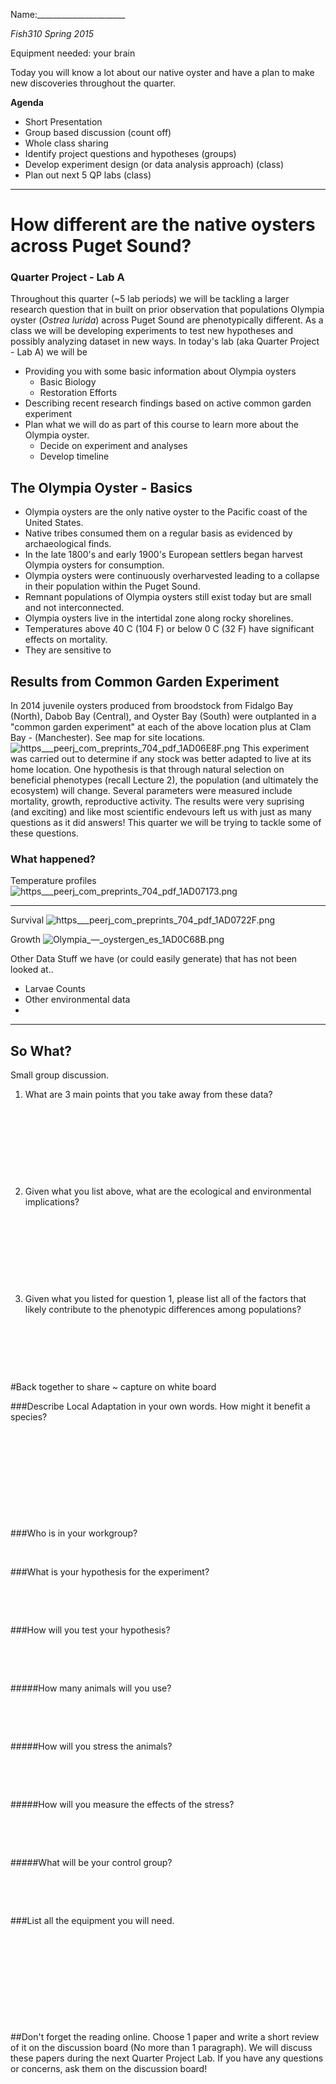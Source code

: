 
Name:______________________

_Fish310 Spring 2015_

Equipment needed: your brain

Today you will know a lot about our native oyster and have a plan to make new discoveries throughout the quarter. 

**Agenda**

- Short Presentation
- Group based discussion (count off)
- Whole class sharing
- Identify project questions and hypotheses (groups)
- Develop experiment design (or data analysis approach) (class)
- Plan out next 5 QP labs  (class)

---

# How different are the native oysters across Puget Sound?
### Quarter Project - Lab A

Throughout this quarter (~5 lab periods) we will be tackling a larger research question that in built on prior observation that populations Olympia oyster (_Ostrea lurida_) across Puget Sound are phenotypically  different. As a class we will be developing experiments to test new hypotheses and possibly analyzing dataset in new ways.  In today's lab (aka Quarter Project - Lab A) we will be     

* Providing you with some basic information about Olympia oysters    
	* Basic Biology	     
	* Restoration Efforts	     
* Describing recent research findings based on active common garden experiment    
* Plan what we will do as part of this course to learn more about the Olympia oyster.    
	* Decide on experiment and analyses    
	* Develop timeline     

## The Olympia Oyster - Basics

- Olympia oysters are the only native oyster to the Pacific coast of the United States. 
- Native tribes consumed them on a regular basis as evidenced by archaeological finds.
- In the late 1800's and early 1900's European settlers began harvest Olympia oysters for consumption.
- Olympia oysters were continuously overharvested leading to a collapse in their population within the Puget Sound.
- Remnant populations of Olympia oysters still exist today but are small and not interconnected. 
- Olympia oysters live in the intertidal zone along rocky shorelines.
- Temperatures above 40 C (104 F) or below 0 C (32 F) have significant effects on mortality.
- They are sensitive to 









## Results from Common Garden Experiment
In 2014 juvenile oysters produced from broodstock from Fidalgo Bay (North), Dabob Bay (Central), and Oyster Bay (South) were outplanted in a "common garden experiment" at each of the above location plus at Clam Bay - (Manchester). See map for site locations.
<img src="http://eagle.fish.washington.edu/cnidarian/skitch/https___peerj_com_preprints_704_pdf_1AD06E8F.png" alt="https___peerj_com_preprints_704_pdf_1AD06E8F.png"/>
This experiment was carried out to determine if any stock was better adapted to live at its home location. One hypothesis is that through natural selection on beneficial phenotypes (recall Lecture 2), the population (and ultimately the ecosystem) will change. Several parameters were measured include mortality, growth, reproductive activity. 
The results were very suprising (and exciting) and like most scientific endevours left us with just as many questions as it did answers! This quarter we will be trying to tackle some of these questions.
### What happened?
Temperature profiles
<img src="http://eagle.fish.washington.edu/cnidarian/skitch/https___peerj_com_preprints_704_pdf_1AD07173.png" alt="https___peerj_com_preprints_704_pdf_1AD07173.png"/>

---

Survival 
<img src="http://eagle.fish.washington.edu/cnidarian/skitch/https___peerj_com_preprints_704_pdf_1AD0722F.png" alt="https___peerj_com_preprints_704_pdf_1AD0722F.png"/>


Growth
<img src="http://eagle.fish.washington.edu/cnidarian/skitch/Olympia_—_oystergen_es_1AD0C68B.png" alt="Olympia_—_oystergen_es_1AD0C68B.png"/>



Other Data
Stuff we have (or could easily generate) that has not been looked at..

- Larvae Counts
- Other environmental data      
-

----

## So What? 
Small group discussion.
1) What are 3 main points that you take away from these data?
&nbsp;

&nbsp;

&nbsp;

&nbsp;

&nbsp;

2) Given what you list above, what are the ecological and environmental implications?
&nbsp;

&nbsp;

&nbsp;

&nbsp;

&nbsp;

3) Given what you listed for question 1, please list all of the factors that likely contribute to the phenotypic differences among populations?
&nbsp;

&nbsp;

&nbsp;

&nbsp;


#Back together to share ~ capture on white board 



###Describe Local Adaptation in your own words. How might it benefit a species?
&nbsp;

&nbsp;

&nbsp;

&nbsp;

&nbsp;

&nbsp;

###Who is in your workgroup?
&nbsp;

&nbsp;

###What is your hypothesis for the experiment?
&nbsp;

&nbsp;

&nbsp;

###How will you test your hypothesis?
&nbsp;

&nbsp;

&nbsp;

#####How many animals will you use?
&nbsp;

&nbsp;

&nbsp;

#####How will you stress the animals?
&nbsp;

&nbsp;

&nbsp;

#####How will you measure the effects of the stress?
&nbsp;

&nbsp;

&nbsp;

#####What will be your control group?
&nbsp;

&nbsp;

&nbsp;

###List all the equipment you will need. 
&nbsp;

&nbsp;

&nbsp;

&nbsp;

&nbsp;

&nbsp;


##Don't forget the reading online. Choose 1 paper and write a short review of it on the discussion board (No more than 1 paragraph). We will discuss these papers during the next Quarter Project Lab. If you have any questions or concerns, ask them on the discussion board!

